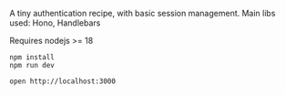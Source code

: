 A tiny authentication recipe, with basic session management.
Main libs used: Hono, Handlebars

Requires nodejs >= 18

```
npm install
npm run dev
```

```
open http://localhost:3000
```
